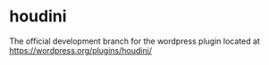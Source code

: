 # houdini
The official development branch for the wordpress plugin located at https://wordpress.org/plugins/houdini/

